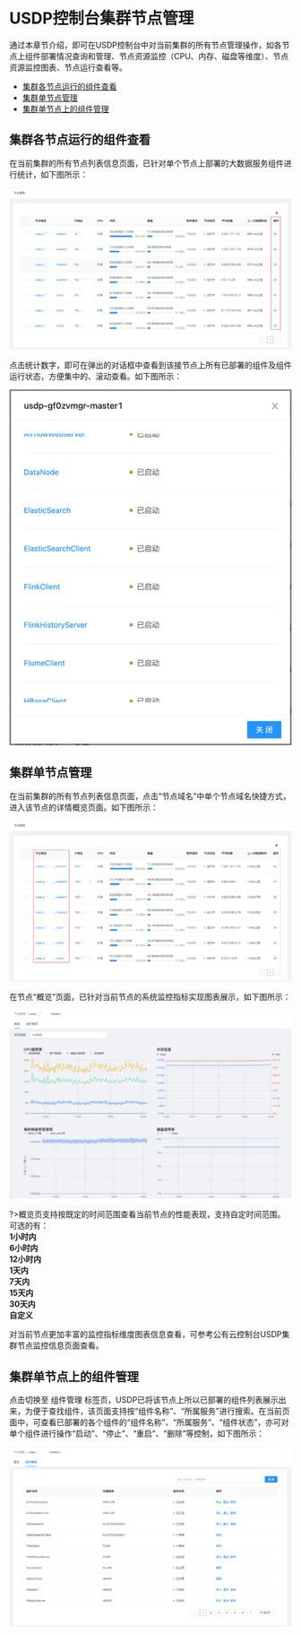 # USDP控制台集群节点管理

通过本章节介绍，即可在USDP控制台中对当前集群的所有节点管理操作，如各节点上组件部署情况查询和管理、节点资源监控（CPU、内存、磁盘等维度）、节点资源监控图表、节点运行查看等。

- [集群各节点运行的组件查看](/USDP/operate/node/usdp_node?id=集群各节点运行的组件查看)
- [集群单节点管理](/USDP/operate/node/usdp_node?id=集群单节点管理)
- [集群单节点上的组件管理](/USDP/operate/node/usdp_node?id=集群单节点上的组件管理)

## 集群各节点运行的组件查看

在当前集群的所有节点列表信息页面，已针对单个节点上部署的大数据服务组件进行统计，如下图所示：

![usdp_console_node_ component_count](../../images/operate/node/usdp_node/usdp_console_node_component_count.png)

点击统计数字，即可在弹出的对话框中查看到该接节点上所有已部署的组件及组件运行状态，方便集中的、滚动查看。如下图所示：

![usdp_console_node_ component_show](../../images/operate/node/usdp_node/usdp_console_node_component_show.png)

## 集群单节点管理

在当前集群的所有节点列表信息页面，点击“节点域名”中单个节点域名快捷方式，进入该节点的详情概览页面。如下图所示：

![usdp_console_node_single_entrance](../../images/operate/node/usdp_node/usdp_console_node_single_entrance.png)

在节点“概览”页面，已针对当前节点的系统监控指标实现图表展示，如下图所示：

![usdp_console_node_single_details](../../images/operate/node/usdp_node/usdp_console_node_single_details.png)

?>概览页支持按既定的时间范围查看当前节点的性能表现，支持自定时间范围。</br>可选的有：</br>**1小时内**</br>**6小时内**</br>**12小时内**</br>**1天内**</br>**7天内**</br>**15天内**</br>**30天内**</br>**自定义**

对当前节点更加丰富的监控指标维度图表信息查看，可参考公有云控制台USDP集群节点监控信息页面查看。

## 集群单节点上的组件管理

点击切换至 <kbd>组件管理</kbd> 标签页，USDP已将该节点上所以已部署的组件列表展示出来，为便于查找组件，该页面支持按“组件名称”、“所属服务”进行搜索。在当前页面中，可查看已部署的各个组件的“组件名称”、“所属服务”、“组件状态”，亦可对单个组件进行操作“启动”、“停止”、“重启”、“删除”等控制，如下图所示：

![usdp_console_node_component_management](../../images/operate/node/usdp_node/usdp_console_node_component_management.png)



